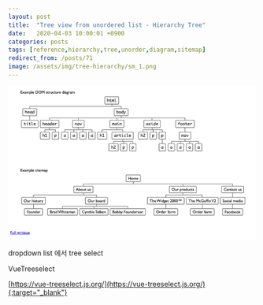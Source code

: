 ```yaml
---
layout: post
title:  "Tree view from unordered list - Hierarchy Tree"
date:   2020-04-03 10:00:01 +0900
categories: posts
tags: [reference,hierarchy,tree,unorder,diagram,sitemap]
redirect_from: /posts/71
image: /assets/img/tree-hierarchy/sm_1.png
--- 
```

![vue tree select](/assets/img/tree-hierarchy/content_1.png)

dropdown list 에서 tree select 

VueTreeselect

[https://vue-treeselect.js.org/](https://vue-treeselect.js.org/){:target="_blank"}

